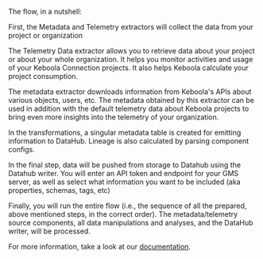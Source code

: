 The flow, in a nutshell:

First, the Metadata and Telemetry extractors will collect the data from your project or organization

The Telemetry Data extractor allows you to retrieve data about your project or about your whole organization. It helps you monitor activities and usage of your Keboola Connection projects. It also helps Keboola calculate your project consumption.

The metadata extractor downloads information from Keboola's APIs about various objects, users, etc. The metadata obtained by this extractor can be used in addition with the default telemetry data about Keboola projects to bring even more insights into the telemetry of your organization.

In the transformations,  a singular metadata table is created for emitting information to DataHub. Lineage is also calculated by parsing component configs. 

In the final step, data will be pushed from storage to Datahub using the Datahub writer. You will enter an API token and endpoint for your GMS server, as well as select what information you want to be included (aka properties, schemas, tags, etc)

Finally, you will run the entire flow (i.e., the sequence of all the prepared, above mentioned steps, in the correct order). The metadata/telemetry source components, all data manipulations and analyses, and the DataHub writer, will be processed.

For more information, take a look at our [documentation](https://help.keboola.com/templates/datahub/).